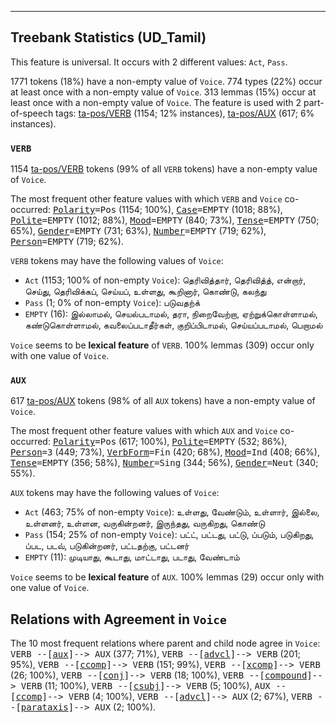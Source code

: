 

--------------------------------------------------------------------------------

## Treebank Statistics (UD_Tamil)

This feature is universal.
It occurs with 2 different values: `Act`, `Pass`.

1771 tokens (18%) have a non-empty value of `Voice`.
774 types (22%) occur at least once with a non-empty value of `Voice`.
313 lemmas (15%) occur at least once with a non-empty value of `Voice`.
The feature is used with 2 part-of-speech tags: [ta-pos/VERB]() (1154; 12% instances), [ta-pos/AUX]() (617; 6% instances).

### `VERB`

1154 [ta-pos/VERB]() tokens (99% of all `VERB` tokens) have a non-empty value of `Voice`.

The most frequent other feature values with which `VERB` and `Voice` co-occurred: <tt><a href="Polarity.html">Polarity</a>=Pos</tt> (1154; 100%), <tt><a href="Case.html">Case</a>=EMPTY</tt> (1018; 88%), <tt><a href="Polite.html">Polite</a>=EMPTY</tt> (1012; 88%), <tt><a href="Mood.html">Mood</a>=EMPTY</tt> (840; 73%), <tt><a href="Tense.html">Tense</a>=EMPTY</tt> (750; 65%), <tt><a href="Gender.html">Gender</a>=EMPTY</tt> (731; 63%), <tt><a href="Number.html">Number</a>=EMPTY</tt> (719; 62%), <tt><a href="Person.html">Person</a>=EMPTY</tt> (719; 62%).

`VERB` tokens may have the following values of `Voice`:

* `Act` (1153; 100% of non-empty `Voice`): தெரிவித்தார், தெரிவித்த், என்றார், செய்து, தெரிவிக்கப், செய்யப், உள்ளது, கூறினார், கொண்டு, கலந்து
* `Pass` (1; 0% of non-empty `Voice`): படுவதற்க்
* `EMPTY` (16): இல்லாமல், செயல்படாமல், தரா, நிறைவேற்றா, ஏற்றுக்கொள்ளாமல், கண்டுகொள்ளாமல், கவலைப்படாதீர்கள், குறிப்பிடாமல், செய்யப்படாமல், பெறாமல்

`Voice` seems to be **lexical feature** of `VERB`. 100% lemmas (309) occur only with one value of `Voice`.

### `AUX`

617 [ta-pos/AUX]() tokens (98% of all `AUX` tokens) have a non-empty value of `Voice`.

The most frequent other feature values with which `AUX` and `Voice` co-occurred: <tt><a href="Polarity.html">Polarity</a>=Pos</tt> (617; 100%), <tt><a href="Polite.html">Polite</a>=EMPTY</tt> (532; 86%), <tt><a href="Person.html">Person</a>=3</tt> (449; 73%), <tt><a href="VerbForm.html">VerbForm</a>=Fin</tt> (420; 68%), <tt><a href="Mood.html">Mood</a>=Ind</tt> (408; 66%), <tt><a href="Tense.html">Tense</a>=EMPTY</tt> (356; 58%), <tt><a href="Number.html">Number</a>=Sing</tt> (344; 56%), <tt><a href="Gender.html">Gender</a>=Neut</tt> (340; 55%).

`AUX` tokens may have the following values of `Voice`:

* `Act` (463; 75% of non-empty `Voice`): உள்ளது, வேண்டும், உள்ளார், இல்லை, உள்ளனர், உள்ளன, வருகின்றனர், இருந்தது, வருகிறது, கொண்டு
* `Pass` (154; 25% of non-empty `Voice`): பட்ட், பட்டது, பட்டு, ப்படும், படுகிறது, ப்பட, படவ், படுகின்றனர், பட்டதற்கு, பட்டனர்
* `EMPTY` (11): முடியாது, கூடாது, மாட்டாது, படாது, வேண்டாம்

`Voice` seems to be **lexical feature** of `AUX`. 100% lemmas (29) occur only with one value of `Voice`.

## Relations with Agreement in `Voice`

The 10 most frequent relations where parent and child node agree in `Voice`:
<tt>VERB --[<a href="../dep/aux.html">aux</a>]--> AUX</tt> (377; 71%),
<tt>VERB --[<a href="../dep/advcl.html">advcl</a>]--> VERB</tt> (201; 95%),
<tt>VERB --[<a href="../dep/ccomp.html">ccomp</a>]--> VERB</tt> (151; 99%),
<tt>VERB --[<a href="../dep/xcomp.html">xcomp</a>]--> VERB</tt> (26; 100%),
<tt>VERB --[<a href="../dep/conj.html">conj</a>]--> VERB</tt> (18; 100%),
<tt>VERB --[<a href="../dep/compound.html">compound</a>]--> VERB</tt> (11; 100%),
<tt>VERB --[<a href="../dep/csubj.html">csubj</a>]--> VERB</tt> (5; 100%),
<tt>AUX --[<a href="../dep/ccomp.html">ccomp</a>]--> VERB</tt> (4; 100%),
<tt>VERB --[<a href="../dep/advcl.html">advcl</a>]--> AUX</tt> (2; 67%),
<tt>VERB --[<a href="../dep/parataxis.html">parataxis</a>]--> AUX</tt> (2; 100%).


